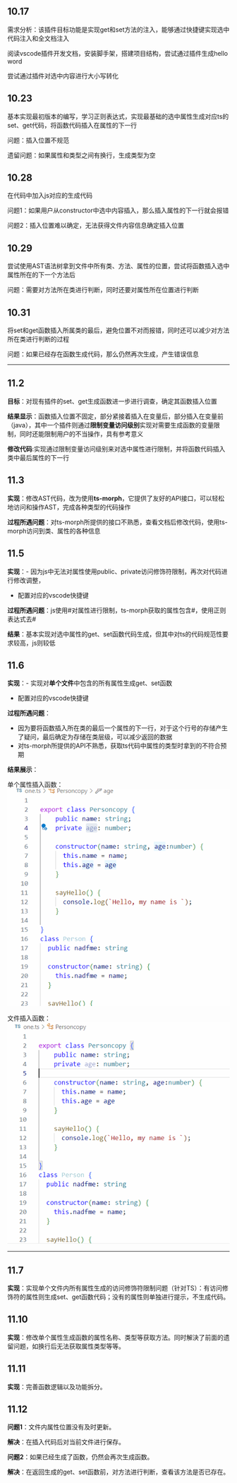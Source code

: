 ## 10.17
需求分析：该插件目标功能是实现get和set方法的注入，能够通过快捷键实现选中代码注入和全文档注入

阅读vscode插件开发文档，安装脚手架，搭建项目结构，尝试通过插件生成hello word

尝试通过插件对选中内容进行大小写转化
## 10.23
基本实现最初版本的编写，学习正则表达式，实现最基础的选中属性生成对应ts的set、get代码，将函数代码插入在属性的下一行

问题：插入位置不规范

遗留问题：如果属性和类型之间有换行，生成类型为空
## 10.28
在代码中加入js对应的生成代码

问题1：如果用户从constructor中选中内容插入，那么插入属性的下一行就会报错

问题2：插入位置难以确定，无法获得文件内容信息确定插入位置
## 10.29
尝试使用AST语法树拿到文件中所有类、方法、属性的位置，尝试将函数插入选中属性所在的下一个方法后

问题：需要对方法所在类进行判断，同时还要对属性所在位置进行判断
## 10.31
将set和get函数插入所属类的最后，避免位置不对而报错，同时还可以减少对方法所在类进行判断的过程

问题：如果已经存在函数生成代码，那么仍然再次生成，产生错误信息

---

## 11.2
**目标**：对现有插件的set、get生成函数进一步进行调查，确定其函数插入位置

**结果显示**：函数插入位置不固定，部分紧接着插入在变量后，部分插入在变量前（java），其中一个插件则通过**限制变量访问级别**实现对需要生成函数的变量限制，同时还能限制用户的不当操作，具有参考意义

**修改代码**:实现通过限制变量访问级别来对选中属性进行限制，并将函数代码插入类中最后属性的下一行
## 11.3
**实现**：修改AST代码，改为使用**ts-morph**，它提供了友好的API接口，可以轻松地访问和操作AST，完成各种类型的代码操作

**过程所遇问题**：对ts-morph所提供的接口不熟悉，查看文档后修改代码，使用ts-morph访问到类、属性的各种信息
## 11.5
**实现**：- 因为js中无法对属性使用public、private访问修饰符限制，再次对代码进行修改调整，

- 配置对应的vscode快捷键

**过程所遇问题**：js使用#对属性进行限制，ts-morph获取的属性包含#，使用正则表达式去#

**结果**：基本实现对选中属性的get、set函数代码生成，但其中对ts的代码规范性要求较高，js则较低
## 11.6
**实现**：- 实现对**单个文件**中包含的所有属性生成get、set函数
- 配置对应的vscode快捷键

**过程所遇问题**：
- 因为要将函数插入所在类的最后一个属性的下一行，对于这个行号的存储产生了疑问，最后确定为存储在类层级，可以减少返回的数据
- 对ts-morph所提供的API不熟悉，获取ts代码中属性的类型时拿到的不符合预期

**结果展示**：

单个属性插入函数：
![img](./pic/single.gif)

文件插入函数：
![img](./pic/all.gif)


---

## 11.7
**实现**：实现单个文件内所有属性生成的访问修饰符限制问题（针对TS）：有访问修饰符的属性则生成set、get函数代码；没有的属性则单独进行提示，不生成代码。

## 11.10
**实现**：修改单个属性生成函数的属性名称、类型等获取方法。同时解決了前面的遗留问题，如换行后无法获取属性类型等等。

## 11.11
**实现**：完善函数逻辑以及功能拆分。

## 11.12
**问题1**：文件内属性位置没有及时更新。

**解决**：在插入代码后对当前文件进行保存。

**问题2**：如果已经生成了函数，仍然会再次生成函数。

**解决**：在返回生成的get、set函数前，对方法进行判断，查看该方法是否已存在。
